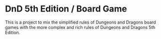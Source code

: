 # DnD 5th Edition / Board Game

This is a project to mix the simplified rules of Dungeons and Dragons board games with the more complex and rich rules of Dungeons and Dragons 5th Edition.